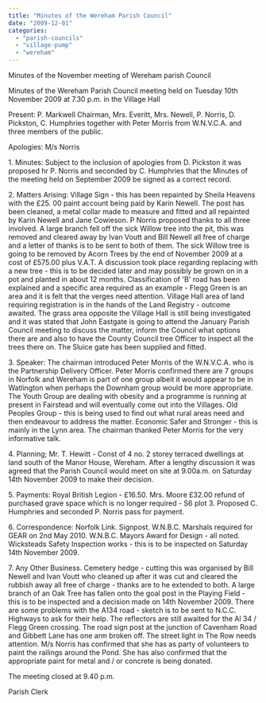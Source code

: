 ```yaml
---
title: "Minutes of the Wereham Parish Council"
date: "2009-12-01"
categories: 
  - "parish-councils"
  - "village-pump"
  - "wereham"
---
```


Minutes of the November meeting of Wereham parish Council

Minutes of the Wereham Parish Council meeting held on Tuesday 10th November 2009 at 7.30 p.m. in the Village Hall

Present: P. Markwell Chairman, Mrs. Everitt, Mrs. Newell, P. Norris, D. Pickston, C. Humphries together with Peter Morris from W.N.V.C.A. and three members of the public.

Apologies: M/s Norris

1\. Minutes: Subject to the inclusion of apologies from D. Pickston it was proposed hr P. Norris and seconded by C. Humphries that the Minutes of the meeting held on September 2009 be signed as a correct record.

2\. Matters Arising: Village Sign - this has been repainted by Sheila Heavens with the £25. 00 paint account being paid by Karin Newell. The post has been cleaned, a metal collar made to measure and fitted and all repainted by Karin Newell and Jane Cowieson. P Norris proposed thanks to all three involved. A large branch fell off the sick Willow tree into the pit, this was removed and cleared away by Ivan Voutt and Bill Newell all free of charge and a letter of thanks is to be sent to both of them. The sick Willow tree is going to be removed by Acorn Trees by the end of November 2009 at a cost of £575.00 plus V.A.T. A discussion took place regarding replacing with a new tree - this is to be decided later and may possibly be grown on in a pot and planted in about 12 months. Classification of 'B' road has been explained and a specific area required as an example - Flegg Green is an area and it is felt that the verges need attention. Village Hall area of land requiring registration is in the hands of the Land Registry - outcome awaited. The grass area opposite the Village Hall is still being investigated and it was stated that John Eastgate is going to attend the January Parish Council meeting to discuss the matter, inform the Council what options there are and also to have the County Council tree Officer to inspect all the trees there on. The Sluice gate has been supplied and fitted.

3\. Speaker: The chairman introduced Peter Morris of the W.N.V.C.A. who is the Partnership Delivery Officer. Peter Morris confirmed there are 7 groups in Norfolk and Wereham is part of one group albeit it would appear to be in Watlington when perhaps the Downham group would be more appropriate. The Youth Group are dealing with obesity and a programme is running at present in Fairstead and will eventually come out into the Villages. Old Peoples Group - this is being used to find out what rural areas need and then endeavour to address the matter. Economic Safer and Stronger - this is mainly in the Lynn area. The chairman thanked Peter Morris for the very informative talk.

4\. Planning; Mr. T. Hewitt - Const of 4 no. 2 storey terraced dwellings at land south of the Manor House, Wereham. After a lengthy discussion it was agreed that the Parish Council would meet on site at 9.00a.m. on Saturday 14th November 2009 to make their decision.

5\. Payments: Royal British Legion - £16.50. Mrs. Moore £32.00 refund of purchased grave space which is no longer required - S6 plot 3. Proposed C. Humphries and seconded P. Norris pass for payment.

6\. Correspondence: Norfolk Link. Signpost. W.N.B.C. Marshals required for GEAR on 2nd May 2010. W.N.B.C. Mayors Award for Design - all noted. Wicksteads Safety Inspection works - this is to be inspected on Saturday 14th November 2009.

7\. Any Other Business. Cemetery hedge - cutting this was organised by Bill Newell and Ivan Voutt who cleaned up after it was cut and cleared the rubbish away all free of charge - thanks are to he extended to both. A large branch of an Oak Tree has fallen onto the goal post in the Playing Field - this is to be inspected and a decision made on 14th November 2009. There are some problems with the A134 road - sketch is to be sent to N.C.C. Highways to ask for their help. The reflectors are still awaited for the Al 34 / Flegg Green crossing. The road sign post at the junction of Cavenham Road and Gibbett Lane has one arm broken off. The street light in The Row needs attention. M/s Norris has confirmed that she has as party of volunteers to paint the railings around the Pond. She has also confirmed that the appropriate paint for metal and / or concrete is being donated.

The meeting closed at 9.40 p.m.

Parish Clerk
